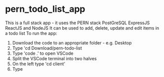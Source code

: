 # pern_todo_list_app
This is a full stack app - it uses the PERN stack
PostGreSQL ExpressJS ReactJS and NodeJS
It can be used to add, delete, update and edit items in a todo list
To run the app:
1. Download the code to an appropriate folder - e.g. Desktop
2. Type 'cd Download/pern-todo-list
3. Type 'code .' to open VSCode
4. Split the VSCode terminal into two halves
5. On the left type 'cd client'
6. Type 

